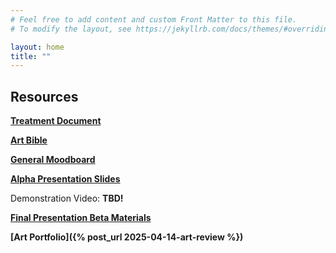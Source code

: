```yaml
---
# Feel free to add content and custom Front Matter to this file.
# To modify the layout, see https://jekyllrb.com/docs/themes/#overriding-theme-defaults

layout: home
title: ""
---
```


## Resources

**[Treatment Document](https://docs.google.com/document/d/1yQCKmlCB_aOYfUYNSvvhvCBOGQCmq55llBtxgCiq7kg/edit?usp=sharing)**

**[Art Bible](https://docs.google.com/document/d/1_azlsXkz_4Q3rQu0NJLJ3a431V93jmh4QpL5eq15vqQ/edit?usp=sharing)**

**[General Moodboard](https://miro.com/app/board/uXjVIMrTzOM=/)**

**[Alpha Presentation Slides](https://docs.google.com/presentation/d/1PK5aU1FiXoQ2LONRmBhdXP3AUlbCIIlg1-GaDKfvADQ/edit?usp=sharing)**

Demonstration Video: **TBD!**

**[Final Presentation Beta Materials](https://docs.google.com/presentation/d/1AkwPJWjPEP_3aQ5jikUC9uMZhKAbeXib_7oZ0A8LrDM/edit?usp=sharing)**

**[Art Portfolio]({% post_url 2025-04-14-art-review %})**
